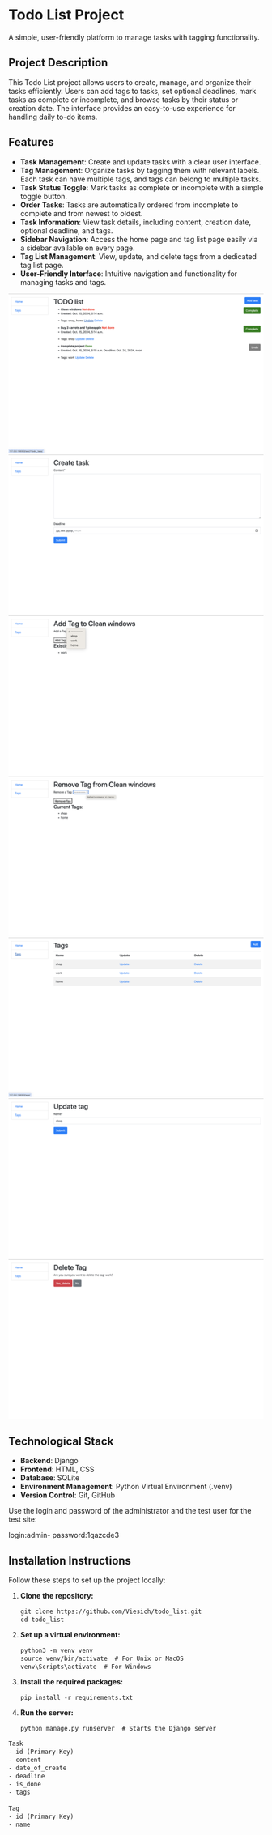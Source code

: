 # Todo List Project

A simple, user-friendly platform to manage tasks with tagging functionality.
## Project Description

This Todo List project allows users to create, manage, and organize their tasks efficiently. Users can add tags to tasks, set optional deadlines, mark tasks as complete or incomplete, and browse tasks by their status or creation date. The interface provides an easy-to-use experience for handling daily to-do items.
## Features

* **Task Management**: Create and update tasks with a clear user interface.
* **Tag Management**: Organize tasks by tagging them with relevant labels. Each task can have multiple tags, and tags can belong to multiple tasks.
* **Task Status Toggle**: Mark tasks as complete or incomplete with a simple toggle button.
* **Order Tasks**: Tasks are automatically ordered from incomplete to complete and from newest to oldest.
* **Task Information**: View task details, including content, creation date, optional deadline, and tags.
* **Sidebar Navigation**: Access the home page and tag list page easily via a sidebar available on every page.
* **Tag List Management**: View, update, and delete tags from a dedicated tag list page.
* **User-Friendly Interface**: Intuitive navigation and functionality for managing tasks and tags.


![Home page interface](demo/home.png)
![Task create interface](demo/create_task.png)
![add Tag to Task interface](demo/add_tag_to_task.png)
![remove Tag from Task interface](demo/remove_tag_from_task.png)
![Tag list interface](demo/tags_list.png)
![Tag update interface](demo/update_tag.png)
![Tag delete interface](demo/delete_tag.png)

## Technological Stack

* **Backend**: Django
* **Frontend**: HTML, CSS
* **Database**: SQLite
* **Environment Management**: Python Virtual Environment (.venv)
* **Version Control**: Git, GitHub


Use the login and password of the administrator and the test user for the test site:

login:admin-
password:1qazcde3

## Installation Instructions

Follow these steps to set up the project locally:

1. **Clone the repository:**
    ```shell
    git clone https://github.com/Viesich/todo_list.git
    cd todo_list
    ```

2. **Set up a virtual environment:**
    ```shell
    python3 -m venv venv
    source venv/bin/activate  # For Unix or MacOS
    venv\Scripts\activate  # For Windows
    ```

3. **Install the required packages:**
    ```shell
    pip install -r requirements.txt
    ```

4. **Run the server:**
    ```shell
    python manage.py runserver  # Starts the Django server
    ```

```plaintext
Task
- id (Primary Key)
- content
- date_of_create
- deadline
- is_done
- tags

Tag
- id (Primary Key)
- name
